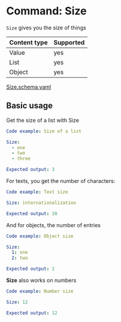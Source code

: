 # Command: Size

`Size` gives you the size of things

| Content type | Supported |
|--------------|-----------|
| Value        | yes       |
| List         | yes       |
| Object       | yes       |

[Size.schema.yaml](Size.schema.yaml)

## Basic usage

Get the size of a list with Size

```yaml instacli
Code example: Size of a list

Size:
  - one
  - two
  - three

Expected output: 3
```

For texts, you get the number of characters:

```yaml instacli
Code example: Text size

Size: internationalization

Expected output: 20
```

And for objects, the number of entries

```yaml instacli
Code example: Object size

Size:
  1: one
  2: two

Expected output: 2
```

**Size** also works on numbers

```yaml instacli
Code example: Number size

Size: 12

Expected output: 12
```

